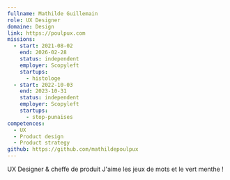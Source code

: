 ```yaml
---
fullname: Mathilde Guillemain
role: UX Designer
domaine: Design
link: https://poulpux.com
missions:
  - start: 2021-08-02
    end: 2026-02-28
    status: independent
    employer: Scopyleft
    startups:
      - histologe
  - start: 2022-10-03
    end: 2023-10-31
    status: independent
    employer: Scopyleft
    startups:
      - stop-punaises
competences:
  - UX
  - Product design
  - Product strategy
github: https://github.com/mathildepoulpux
---
```

UX Designer & cheffe de produit J'aime les jeux de mots et le vert menthe !